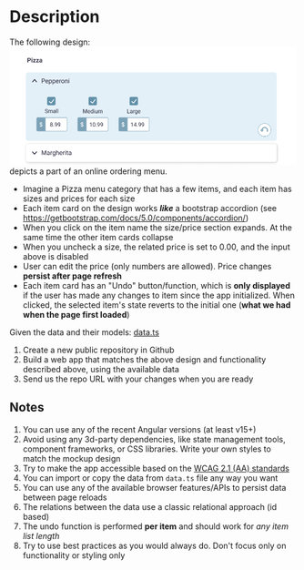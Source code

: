 # Description

The following design: 
![design](./design.png)
depicts a part of an online ordering menu.

* Imagine a Pizza menu category that has a few items, and each item has sizes and prices for each size
* Each item card on the design works **_like_** a bootstrap accordion (see https://getbootstrap.com/docs/5.0/components/accordion/)
* When you click on the item name the size/price section expands. At the same time the other item cards collapse
* When you uncheck a size, the related price is set to 0.00, and the input above is disabled
* User can edit the price (only numbers are allowed). Price changes **persist after page refresh**
* Each item card has an "Undo" button/function, which is **only displayed** if the user has made any changes to item since the app initialized. When clicked, the selected item's state reverts to the initial one (**what we had when the page first loaded**)

Given the data and their models:
[data.ts](./data.ts)

1. Create a new public repository in Github
2. Build a web app that matches the above design and functionality described above, using the available data
3. Send us the repo URL with your changes when you are ready

## Notes
1. You can use any of the recent Angular versions (at least v15+)
2. Avoid using any 3d-party dependencies, like state management tools, component frameworks, or CSS libraries. Write your own styles to match the mockup design
3. Try to make the app accessible based on the [WCAG 2.1 (AA) standards](https://www.w3.org/WAI/standards-guidelines/wcag/)
4. You can import or copy the data from `data.ts` file any way you want
5. You can use any of the available browser features/APIs to persist data between page reloads
6. The relations between the data use a classic relational approach (id based)
7. The undo function is performed **per item** and should work for _any item list length_
8. Try to use best practices as you would always do. Don't focus only on functionality or styling only
